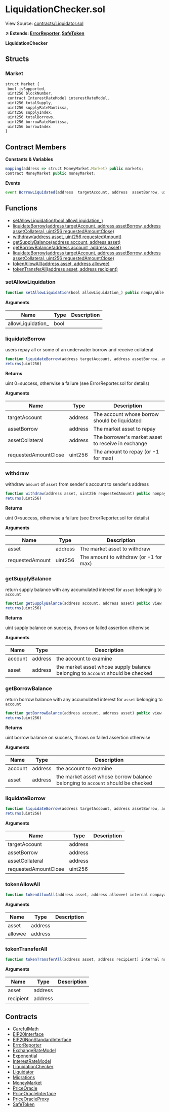 # LiquidationChecker.sol

View Source: [contracts/Liquidator.sol](../contracts/Liquidator.sol)

**↗ Extends: [ErrorReporter](ErrorReporter.md), [SafeToken](SafeToken.md)**

**LiquidationChecker**

## Structs
### Market

```js
struct Market {
 bool isSupported,
 uint256 blockNumber,
 contract InterestRateModel interestRateModel,
 uint256 totalSupply,
 uint256 supplyRateMantissa,
 uint256 supplyIndex,
 uint256 totalBorrows,
 uint256 borrowRateMantissa,
 uint256 borrowIndex
}
```

## Contract Members
**Constants & Variables**

```js
mapping(address => struct MoneyMarket.Market) public markets;
contract MoneyMarket public moneyMarket;

```

**Events**

```js
event BorrowLiquidated(address  targetAccount, address  assetBorrow, uint256  borrowBalanceBefore, uint256  borrowBalanceAccumulated, uint256  amountRepaid, uint256  borrowBalanceAfter, address  liquidator, address  assetCollateral, uint256  collateralBalanceBefore, uint256  collateralBalanceAccumulated, uint256  amountSeized, uint256  collateralBalanceAfter);
```

## Functions

- [setAllowLiquidation(bool allowLiquidation_)](#setallowliquidation)
- [liquidateBorrow(address targetAccount, address assetBorrow, address assetCollateral, uint256 requestedAmountClose)](#liquidateborrow)
- [withdraw(address asset, uint256 requestedAmount)](#withdraw)
- [getSupplyBalance(address account, address asset)](#getsupplybalance)
- [getBorrowBalance(address account, address asset)](#getborrowbalance)
- [liquidateBorrow(address targetAccount, address assetBorrow, address assetCollateral, uint256 requestedAmountClose)](#liquidateborrow)
- [tokenAllowAll(address asset, address allowee)](#tokenallowall)
- [tokenTransferAll(address asset, address recipient)](#tokentransferall)

### setAllowLiquidation

```js
function setAllowLiquidation(bool allowLiquidation_) public nonpayable
```

**Arguments**

| Name        | Type           | Description  |
| ------------- |------------- | -----|
| allowLiquidation_ | bool |  | 

### liquidateBorrow

users repay all or some of an underwater borrow and receive collateral

```js
function liquidateBorrow(address targetAccount, address assetBorrow, address assetCollateral, uint256 requestedAmountClose) public nonpayable
returns(uint256)
```

**Returns**

uint 0=success, otherwise a failure (see ErrorReporter.sol for details)

**Arguments**

| Name        | Type           | Description  |
| ------------- |------------- | -----|
| targetAccount | address | The account whose borrow should be liquidated | 
| assetBorrow | address | The market asset to repay | 
| assetCollateral | address | The borrower's market asset to receive in exchange | 
| requestedAmountClose | uint256 | The amount to repay (or -1 for max) | 

### withdraw

withdraw `amount` of `asset` from sender's account to sender's address

```js
function withdraw(address asset, uint256 requestedAmount) public nonpayable
returns(uint256)
```

**Returns**

uint 0=success, otherwise a failure (see ErrorReporter.sol for details)

**Arguments**

| Name        | Type           | Description  |
| ------------- |------------- | -----|
| asset | address | The market asset to withdraw | 
| requestedAmount | uint256 | The amount to withdraw (or -1 for max) | 

### getSupplyBalance

return supply balance with any accumulated interest for `asset` belonging to `account`

```js
function getSupplyBalance(address account, address asset) public view
returns(uint256)
```

**Returns**

uint supply balance on success, throws on failed assertion otherwise

**Arguments**

| Name        | Type           | Description  |
| ------------- |------------- | -----|
| account | address | the account to examine | 
| asset | address | the market asset whose supply balance belonging to `account` should be checked | 

### getBorrowBalance

return borrow balance with any accumulated interest for `asset` belonging to `account`

```js
function getBorrowBalance(address account, address asset) public view
returns(uint256)
```

**Returns**

uint borrow balance on success, throws on failed assertion otherwise

**Arguments**

| Name        | Type           | Description  |
| ------------- |------------- | -----|
| account | address | the account to examine | 
| asset | address | the market asset whose borrow balance belonging to `account` should be checked | 

### liquidateBorrow

```js
function liquidateBorrow(address targetAccount, address assetBorrow, address assetCollateral, uint256 requestedAmountClose) public nonpayable
returns(uint256)
```

**Arguments**

| Name        | Type           | Description  |
| ------------- |------------- | -----|
| targetAccount | address |  | 
| assetBorrow | address |  | 
| assetCollateral | address |  | 
| requestedAmountClose | uint256 |  | 

### tokenAllowAll

```js
function tokenAllowAll(address asset, address allowee) internal nonpayable
```

**Arguments**

| Name        | Type           | Description  |
| ------------- |------------- | -----|
| asset | address |  | 
| allowee | address |  | 

### tokenTransferAll

```js
function tokenTransferAll(address asset, address recipient) internal nonpayable
```

**Arguments**

| Name        | Type           | Description  |
| ------------- |------------- | -----|
| asset | address |  | 
| recipient | address |  | 

## Contracts

* [CarefulMath](CarefulMath.md)
* [EIP20Interface](EIP20Interface.md)
* [EIP20NonStandardInterface](EIP20NonStandardInterface.md)
* [ErrorReporter](ErrorReporter.md)
* [ExchangeRateModel](ExchangeRateModel.md)
* [Exponential](Exponential.md)
* [InterestRateModel](InterestRateModel.md)
* [LiquidationChecker](LiquidationChecker.md)
* [Liquidator](Liquidator.md)
* [Migrations](Migrations.md)
* [MoneyMarket](MoneyMarket.md)
* [PriceOracle](PriceOracle.md)
* [PriceOracleInterface](PriceOracleInterface.md)
* [PriceOracleProxy](PriceOracleProxy.md)
* [SafeToken](SafeToken.md)
